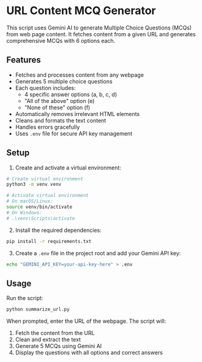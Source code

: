 # URL Content MCQ Generator

This script uses Gemini AI to generate Multiple Choice Questions (MCQs) from web page content. It fetches content from a given URL and generates comprehensive MCQs with 6 options each.

## Features

- Fetches and processes content from any webpage
- Generates 5 multiple choice questions
- Each question includes:
  - 4 specific answer options (a, b, c, d)
  - "All of the above" option (e)
  - "None of these" option (f)
- Automatically removes irrelevant HTML elements
- Cleans and formats the text content
- Handles errors gracefully
- Uses `.env` file for secure API key management

## Setup

1. Create and activate a virtual environment:
```bash
# Create virtual environment
python3 -m venv venv

# Activate virtual environment
# On macOS/Linux:
source venv/bin/activate
# On Windows:
# .\venv\Scripts\activate
```

2. Install the required dependencies:
```bash
pip install -r requirements.txt
```

3. Create a `.env` file in the project root and add your Gemini API key:
```bash
echo "GEMINI_API_KEY=your-api-key-here" > .env
```

## Usage

Run the script:
```bash
python summarize_url.py
```

When prompted, enter the URL of the webpage. The script will:
1. Fetch the content from the URL
2. Clean and extract the text
3. Generate 5 MCQs using Gemini AI
4. Display the questions with all options and correct answers 